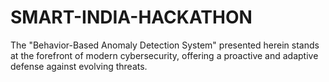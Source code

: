 # SMART-INDIA-HACKATHON
The "Behavior-Based Anomaly Detection System" presented herein stands at the forefront of modern cybersecurity, offering a proactive and adaptive defense against evolving threats.
